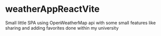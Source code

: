 # weatherAppReactVite
Small little SPA using OpenWeatherMap api with some small features like sharing and adding favorites done within my university
